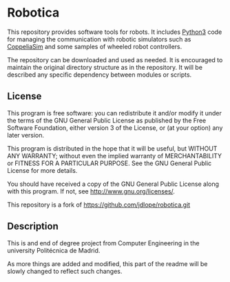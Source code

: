 # Robotica

This repository provides software tools for robots.  It includes [Python3](https://www.python.org/) code for managing the communication with robotic simulators such as [CoppeliaSim](https://www.coppeliarobotics.com/) and some samples of wheeled robot controllers.

The repository can be downloaded and used as needed.  It is encouraged to maintain the original directory structure as in the repository.  It will be described any specific dependency between modules or scripts.

## License

This program is free software: you can redistribute it and/or modify it under the terms of the GNU General Public License as published by the Free Software Foundation, either version 3 of the License, or (at your option) any later version.

This program is distributed in the hope that it will be useful, but WITHOUT ANY WARRANTY; without even the implied warranty of MERCHANTABILITY or FITNESS FOR A PARTICULAR PURPOSE.  See the GNU General Public License for more details.

You should have received a copy of the GNU General Public License along with this program.  If not, see <http://www.gnu.org/licenses/>.

This repository is a fork of https://github.com/jdlope/robotica.git

## Description

This is and end of degree project from Computer Engineering in the university Politécnica de Madrid.

As more things are added and modified, this part of the readme will be slowly changed to reflect such changes.
